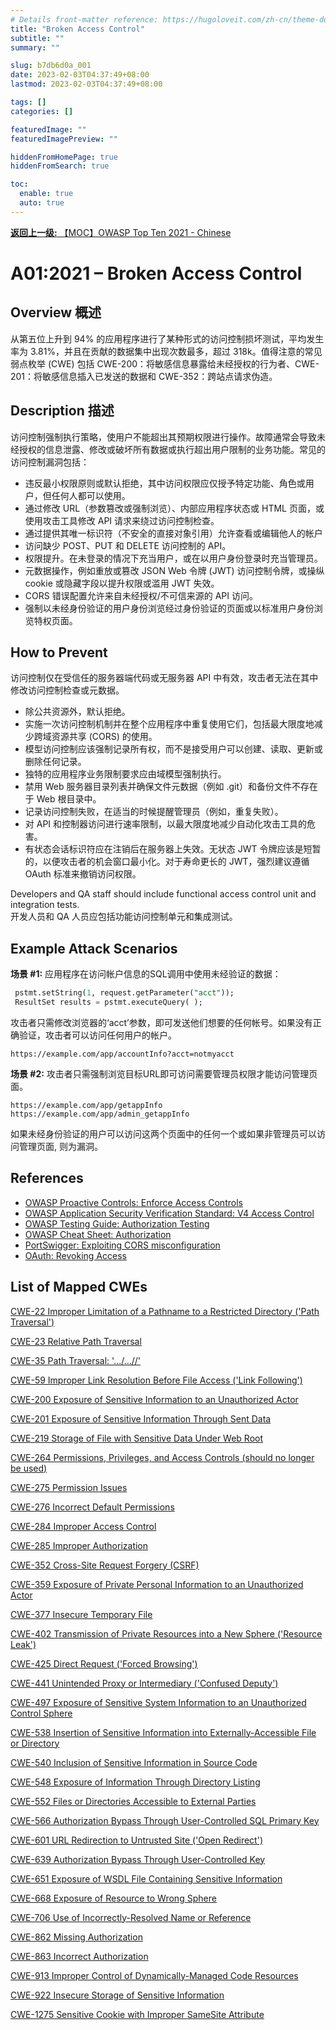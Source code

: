 ```yaml
---
# Details front-matter reference: https://hugoloveit.com/zh-cn/theme-documentation-content/#front-matter
title: "Broken Access Control"
subtitle: ""
summary: ""

slug: b7db6d0a_001
date: 2023-02-03T04:37:49+08:00
lastmod: 2023-02-03T04:37:49+08:00

tags: []
categories: []

featuredImage: ""
featuredImagePreview: ""

hiddenFromHomePage: true
hiddenFromSearch: true

toc:
  enable: true
  auto: true
---
```


[**返回上一级:** 【MOC】OWASP Top Ten 2021 - Chinese](/posts/b7db6d0a/)

# A01:2021 – Broken Access Control

## Overview 概述

从第五位上升到 94% 的应用程序进行了某种形式的访问控制损坏测试，平均发生率为 3.81%，并且在贡献的数据集中出现次数最多，超过 318k。值得注意的常见弱点枚举 (CWE) 包括 CWE-200：将敏感信息暴露给未经授权的行为者、CWE-201：将敏感信息插入已发送的数据和 CWE-352：跨站点请求伪造。

## Description 描述

访问控制强制执行策略，使用户不能超出其预期权限进行操作。故障通常会导致未经授权的信息泄露、修改或破坏所有数据或执行超出用户限制的业务功能。常见的访问控制漏洞包括：

- 违反最小权限原则或默认拒绝，其中访问权限应仅授予特定功能、角色或用户，但任何人都可以使用。
- 通过修改 URL（参数篡改或强制浏览）、内部应用程序状态或 HTML 页面，或使用攻击工具修改 API 请求来绕过访问控制检查。
- 通过提供其唯一标识符（不安全的直接对象引用）允许查看或编辑他人的帐户
- 访问缺少 POST、PUT 和 DELETE 访问控制的 API。
- 权限提升。在未登录的情况下充当用户，或在以用户身份登录时充当管理员。
- 元数据操作，例如重放或篡改 JSON Web 令牌 (JWT) 访问控制令牌，或操纵 cookie 或隐藏字段以提升权限或滥用 JWT 失效。 
- CORS 错误配置允许来自未经授权/不可信来源的 API 访问。
- 强制以未经身份验证的用户身份浏览经过身份验证的页面或以标准用户身份浏览特权页面。

## How to Prevent

访问控制仅在受信任的服务器端代码或无服务器 API 中有效，攻击者无法在其中修改访问控制检查或元数据。
- 除公共资源外，默认拒绝。
- 实施一次访问控制机制并在整个应用程序中重复使用它们，包括最大限度地减少跨域资源共享 (CORS) 的使用。
- 模型访问控制应该强制记录所有权，而不是接受用户可以创建、读取、更新或删除任何记录。
- 独特的应用程序业务限制要求应由域模型强制执行。
- 禁用 Web 服务器目录列表并确保文件元数据（例如 .git）和备份文件不存在于 Web 根目录中。
- 记录访问控制失败，在适当的时候提醒管理员（例如，重复失败）。
- 对 API 和控制器访问进行速率限制，以最大限度地减少自动化攻击工具的危害。
- 有状态会话标识符应在注销后在服务器上失效。无状态 JWT 令牌应该是短暂的，以便攻击者的机会窗口最小化。对于寿命更长的 JWT，强烈建议遵循 OAuth 标准来撤销访问权限。
    

Developers and QA staff should include functional access control unit and integration tests.  
开发人员和 QA 人员应包括功能访问控制单元和集成测试。

## Example Attack Scenarios

**场景 #1:** 应用程序在访问帐户信息的SQL调用中使用未经验证的数据：

```sql
 pstmt.setString(1, request.getParameter("acct"));
 ResultSet results = pstmt.executeQuery( );
```

攻击者只需修改浏览器的‘acct’参数，即可发送他们想要的任何帐号。如果没有正确验证，攻击者可以访问任何用户的帐户。

```plaintext
https://example.com/app/accountInfo?acct=notmyacct
```

**场景 #2:** 攻击者只需强制浏览目标URL即可访问需要管理员权限才能访问管理页面。

```plaintext
https://example.com/app/getappInfo
https://example.com/app/admin_getappInfo
```


如果未经身份验证的用户可以访问这两个页面中的任何一个或如果非管理员可以访问管理页面, 则为漏洞。

## References

- [OWASP Proactive Controls: Enforce Access Controls](https://owasp.org/www-project-proactive-controls/v3/en/c7-enforce-access-controls)
- [OWASP Application Security Verification Standard: V4 Access Control](https://owasp.org/www-project-application-security-verification-standard)
- [OWASP Testing Guide: Authorization Testing](https://owasp.org/www-project-web-security-testing-guide/latest/4-Web_Application_Security_Testing/05-Authorization_Testing/README)
- [OWASP Cheat Sheet: Authorization](https://cheatsheetseries.owasp.org/cheatsheets/Authorization_Cheat_Sheet.html)
- [PortSwigger: Exploiting CORS misconfiguration](https://portswigger.net/blog/exploiting-cors-misconfigurations-for-bitcoins-and-bounties)
- [OAuth: Revoking Access](https://www.oauth.com/oauth2-servers/listing-authorizations/revoking-access/)

## List of Mapped CWEs

[CWE-22 Improper Limitation of a Pathname to a Restricted Directory ('Path Traversal')](https://cwe.mitre.org/data/definitions/22.html)

[CWE-23 Relative Path Traversal](https://cwe.mitre.org/data/definitions/23.html)

[CWE-35 Path Traversal: '.../...//'](https://cwe.mitre.org/data/definitions/35.html)

[CWE-59 Improper Link Resolution Before File Access ('Link Following')](https://cwe.mitre.org/data/definitions/59.html)

[CWE-200 Exposure of Sensitive Information to an Unauthorized Actor](https://cwe.mitre.org/data/definitions/200.html)

[CWE-201 Exposure of Sensitive Information Through Sent Data](https://cwe.mitre.org/data/definitions/201.html)

[CWE-219 Storage of File with Sensitive Data Under Web Root](https://cwe.mitre.org/data/definitions/219.html)

[CWE-264 Permissions, Privileges, and Access Controls (should no longer be used)](https://cwe.mitre.org/data/definitions/264.html)

[CWE-275 Permission Issues](https://cwe.mitre.org/data/definitions/275.html)

[CWE-276 Incorrect Default Permissions](https://cwe.mitre.org/data/definitions/276.html)

[CWE-284 Improper Access Control](https://cwe.mitre.org/data/definitions/284.html)

[CWE-285 Improper Authorization](https://cwe.mitre.org/data/definitions/285.html)

[CWE-352 Cross-Site Request Forgery (CSRF)](https://cwe.mitre.org/data/definitions/352.html)

[CWE-359 Exposure of Private Personal Information to an Unauthorized Actor](https://cwe.mitre.org/data/definitions/359.html)

[CWE-377 Insecure Temporary File](https://cwe.mitre.org/data/definitions/377.html)

[CWE-402 Transmission of Private Resources into a New Sphere ('Resource Leak')](https://cwe.mitre.org/data/definitions/402.html)

[CWE-425 Direct Request ('Forced Browsing')](https://cwe.mitre.org/data/definitions/425.html)

[CWE-441 Unintended Proxy or Intermediary ('Confused Deputy')](https://cwe.mitre.org/data/definitions/441.html)

[CWE-497 Exposure of Sensitive System Information to an Unauthorized Control Sphere](https://cwe.mitre.org/data/definitions/497.html)

[CWE-538 Insertion of Sensitive Information into Externally-Accessible File or Directory](https://cwe.mitre.org/data/definitions/538.html)

[CWE-540 Inclusion of Sensitive Information in Source Code](https://cwe.mitre.org/data/definitions/540.html)

[CWE-548 Exposure of Information Through Directory Listing](https://cwe.mitre.org/data/definitions/548.html)

[CWE-552 Files or Directories Accessible to External Parties](https://cwe.mitre.org/data/definitions/552.html)

[CWE-566 Authorization Bypass Through User-Controlled SQL Primary Key](https://cwe.mitre.org/data/definitions/566.html)

[CWE-601 URL Redirection to Untrusted Site ('Open Redirect')](https://cwe.mitre.org/data/definitions/601.html)

[CWE-639 Authorization Bypass Through User-Controlled Key](https://cwe.mitre.org/data/definitions/639.html)

[CWE-651 Exposure of WSDL File Containing Sensitive Information](https://cwe.mitre.org/data/definitions/651.html)

[CWE-668 Exposure of Resource to Wrong Sphere](https://cwe.mitre.org/data/definitions/668.html)

[CWE-706 Use of Incorrectly-Resolved Name or Reference](https://cwe.mitre.org/data/definitions/706.html)

[CWE-862 Missing Authorization](https://cwe.mitre.org/data/definitions/862.html)

[CWE-863 Incorrect Authorization](https://cwe.mitre.org/data/definitions/863.html)

[CWE-913 Improper Control of Dynamically-Managed Code Resources](https://cwe.mitre.org/data/definitions/913.html)

[CWE-922 Insecure Storage of Sensitive Information](https://cwe.mitre.org/data/definitions/922.html)

[CWE-1275 Sensitive Cookie with Improper SameSite Attribute](https://cwe.mitre.org/data/definitions/1275.html)